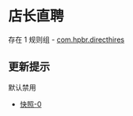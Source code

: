 # 店长直聘

存在 1 规则组 - [com.hpbr.directhires](/src/apps/com.hpbr.directhires.ts)

## 更新提示

默认禁用

- [快照-0](https://i.gkd.li/i/13774242)
